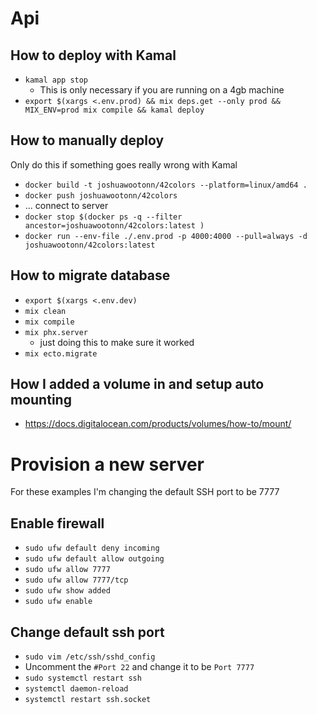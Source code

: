 # Api

## How to deploy with Kamal

- `kamal app stop`
  - This is only necessary if you are running on a 4gb machine
- `export $(xargs <.env.prod) && mix deps.get --only prod && MIX_ENV=prod mix compile && kamal deploy`

## How to manually deploy

Only do this if something goes really wrong with Kamal

- `docker build -t joshuawootonn/42colors --platform=linux/amd64 .`
- `docker push joshuawootonn/42colors`
- ... connect to server
- `docker stop $(docker ps -q --filter ancestor=joshuawootonn/42colors:latest )`
- `docker run --env-file ./.env.prod -p 4000:4000 --pull=always -d joshuawootonn/42colors:latest`

## How to migrate database

- `export $(xargs <.env.dev)`
- `mix clean`
- `mix compile`
- `mix phx.server`
  - just doing this to make sure it worked
- `mix ecto.migrate`

## How I added a volume in and setup auto mounting

- https://docs.digitalocean.com/products/volumes/how-to/mount/

# Provision a new server

For these examples I'm changing the default SSH port to be 7777

## Enable firewall

- `sudo ufw default deny incoming`
- `sudo ufw default allow outgoing`
- `sudo ufw allow 7777`
- `sudo ufw allow 7777/tcp`
- `sudo ufw show added`
- `sudo ufw enable`

## Change default ssh port

- `sudo vim /etc/ssh/sshd_config`
- Uncomment the `#Port 22` and change it to be `Port 7777`
- `sudo systemctl restart ssh`
- `systemctl daemon-reload`
- `systemctl restart ssh.socket`

